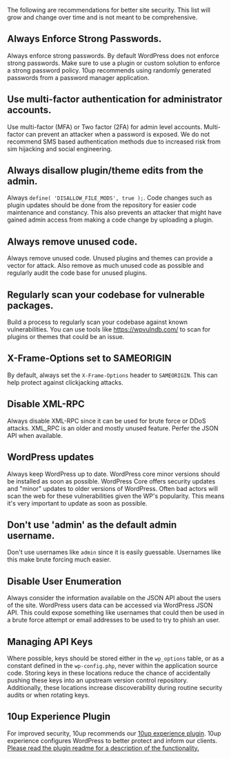 The following are recommendations for better site security. This list will grow and change over time and is not meant to be comprehensive.

## Always Enforce Strong Passwords.

Always enforce strong passwords. By default WordPress does not enforce strong passwords. Make sure to use a plugin or custom solution to enforce a strong password policy. 10up recommends using randomly generated passwords from a password manager application.

## Use multi-factor authentication for administrator accounts.

Use multi-factor (MFA) or Two factor (2FA) for admin level accounts. Multi-factor can prevent an attacker when a password is exposed. We do not recommend SMS based authentication methods due to increased risk from sim hijacking and social engineering.

## Always disallow plugin/theme edits from the admin.

Always ```define( 'DISALLOW_FILE_MODS', true );```. Code changes such as plugin updates should be done from the repository for easier code maintenance and constancy. This also prevents an attacker that might have gained admin access from making a code change by uploading a plugin.

## Always remove unused code.

Always remove unused code. Unused plugins and themes can provide a vector for attack. Also remove as much unused code as possible and regularly audit the code base for unused plugins.

## Regularly scan your codebase for vulnerable packages.

Build a process to regularly scan your codebase against known vulnerabilities. You can use tools like https://wpvulndb.com/ to scan for plugins or themes that could be an issue.

## X-Frame-Options set to SAMEORIGIN

By default, always set the ```X-Frame-Options``` header to ```SAMEORIGIN```. This can help protect against clickjacking attacks.

## Disable XML-RPC

Always disable XML-RPC since it can be used for brute force or DDoS attacks. XML_RPC is an older and mostly unused feature. Perfer the JSON API when available.

## WordPress updates

Always keep WordPress up to date. WordPress core minor versions should be installed as soon as possible. WordPress Core offers security updates and "minor" updates to older versions of WordPress. Often bad actors will scan the web for these vulnerabilities given the WP's popularity. This means it's very important to update as soon as possible.

## Don't use 'admin' as the default admin username.

Don't use usernames like `admin` since it is easily guessable. Usernames like this make brute forcing much easier.

## Disable User Enumeration

Always consider the information available on the JSON API about the users of the site. WordPress users data can be accessed via WordPress JSON API. This could expose something like usernames that could then be used in a brute force attempt or email addresses to be used to try to phish an user.

## Managing API Keys

Where possible, keys should be stored either in the `wp_options` table, or as a constant defined in the `wp-config.php`, never within the application source code. Storing keys in these locations reduce the chance of accidentally pushing these keys into an upstream version control repository.  Additionally, these locations increase discoverability during routine security audits or when rotating keys.

## 10up Experience Plugin

For improved security, 10up recommends our [10up experience plugin](https://github.com/10up/10up-experience). 10up experience configures WordPress to better protect and inform our clients. [Please read the plugin readme for a description of the functionality.](https://github.com/10up/10up-experience#functionality)

